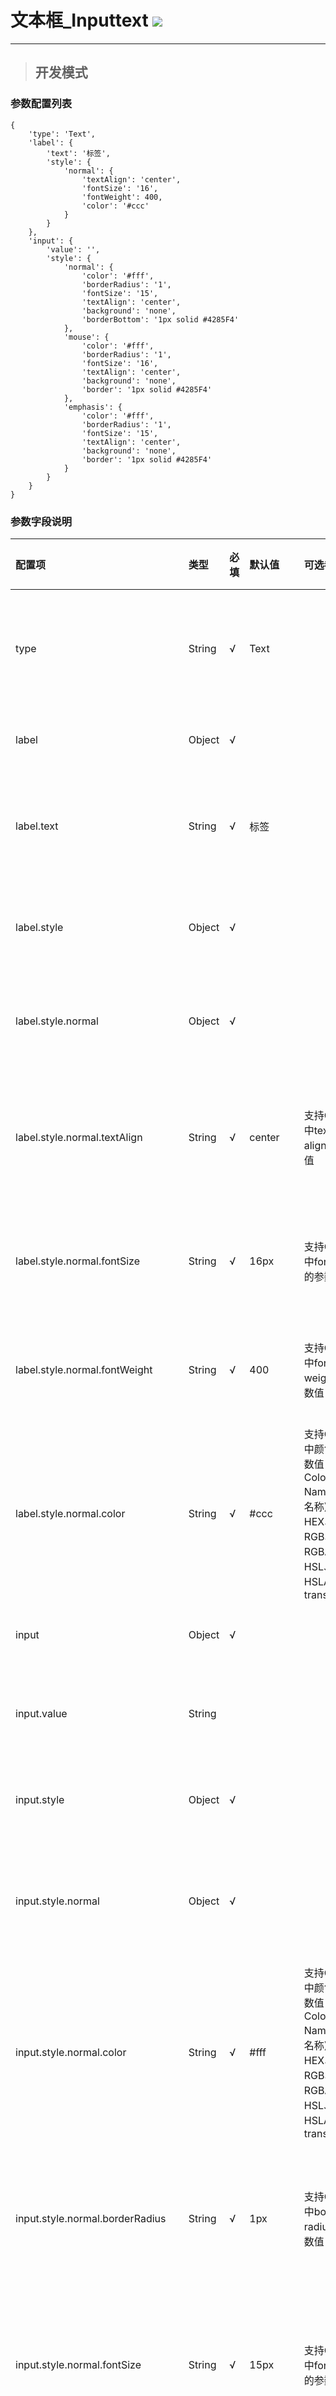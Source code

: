 # 文本框\_Inputtext ![](/assets/inputtext.png)

---

> ## 开发模式

### 参数配置列表

```
{
    'type': 'Text',
    'label': {
        'text': '标签',
        'style': {
            'normal': {
                'textAlign': 'center',
                'fontSize': '16',
                'fontWeight': 400,
                'color': '#ccc'
            }
        }
    },
    'input': {
        'value': '',
        'style': {
            'normal': {
                'color': '#fff',
                'borderRadius': '1',
                'fontSize': '15',
                'textAlign': 'center',
                'background': 'none',
                'borderBottom': '1px solid #4285F4'
            },
            'mouse': {
                'color': '#fff',
                'borderRadius': '1',
                'fontSize': '16',
                'textAlign': 'center',
                'background': 'none',
                'border': '1px solid #4285F4'
            },
            'emphasis': {
                'color': '#fff',
                'borderRadius': '1',
                'fontSize': '15',
                'textAlign': 'center',
                'background': 'none',
                'border': '1px solid #4285F4'
            }
        }
    }
}
```

### 参数字段说明

| 配置项 | 类型 | 必填 | 默认值 | 可选参数 | 功能/描述 |
| :--- | :--- | :--- | :--- | :--- | :--- |
| type | String | √ | Text |  | 控件类型——Text文本框，不可修改 |
| label | Object | √ |  |  | 文本框的提示标签 |
| label.text | String | √ | 标签 |  | 文本框的提示标签的文本内容 |
| label.style | Object | √ |  |  | 文本框的提示标签的样式 |
| label.style.normal | Object | √ |  |  | 文本框的提示标签的样式 |
| label.style.normal.textAlign | String | √ | center | 支持CSS3中text-align的参数值 | 文本框的提示标签的文本水平对齐方式 |
| label.style.normal.fontSize | String | √ | 16px | 支持CSS3中font-size的参数值 | 文本框的提示标签的文本大小 |
| label.style.normal.fontWeight | String | √ | 400 | 支持CSS3中font-weight的参数值 | 文本框的提示标签的文本粗细 |
| label.style.normal.color | String | √ | \#ccc | 支持CSS3中颜色的参数值，包括Color Name\(颜色名称\)、HEX、RGB、RGBA、HSL、HSLA、transparent | 文本框的提示标签的文本颜色 |
| input | Object | √ |  |  | 文本框的输入框 |
| input.value | String |  |  |  | 文本框的输入框文本内容 |
| input.style | Object | √ |  |  | 文本框的输入框的样式 |
| input.style.normal | Object | √ |  |  | 文本框的输入框的**未选中**状态样式 |
| input.style.normal.color | String | √ | \#fff | 支持CSS3中颜色的参数值，包括Color Name\(颜色名称\)、HEX、RGB、RGBA、HSL、HSLA、transparent | 文本框的输入框的**未选中**状态文本颜色 |
| input.style.normal.borderRadius | String | √ | 1px | 支持CSS3中border-radius的参数值 | 文本框的输入框的**未选中**状态文本框圆角角度 |
| input.style.normal.fontSize | String | √ | 15px | 支持CSS3中font-size的参数值 | 文本框的输入框的**未选中**状态文本大小 |
| input.style.normal.textAlign | String | √ | center | 支持CSS3中text-align的参数值 | 文本框的输入框的**未选中**状态文本水平对齐方式 |
| input.style.normal.background | String | √ | none | 支持CSS3中background所有参数值 | 文本框的输入框的**未选中**状态文本框背景 |
| input.style.normal.borderBottom | String | √ | 1px solid \#4285F4 | 支持CSS3中border-bottom的参数值 | 文本框的输入框的**未选中**状态文本框边框底边样式 |
| input.style.mouse | Object | √ |  |  | 文本框的输入框的**鼠标悬浮**状态样式 |
| input.style.mouse.color | String | √ | \#fff | 支持CSS3中颜色的参数值，包括Color Name\(颜色名称\)、HEX、RGB、RGBA、HSL、HSLA、transparent | 文本框的输入框的**鼠标悬浮**状态文本颜色 |
| input.style.mouse.borderRadius | String | √ | 1px | 支持CSS3中border-radius的参数值 | 文本框的输入框的**鼠标悬浮**状态文本框圆角角度 |
| input.style.mouse.fontSize | String | √ | 16px | 支持CSS3中font-size的参数值 | 文本框的输入框的**鼠标悬浮**状态文本大小 |
| input.style.mouse.textAlign | String | √ | center | 支持CSS3中text-align的参数值 | 文本框的输入框的**鼠标悬浮**状态文本水平对齐方式 |
| input.style.mouse.background | String | √ | none | 支持CSS3中background所有参数值 | 文本框的输入框的**鼠标悬浮**状态文本框背景 |
| input.style.mouse.border | String | √ | 1px solid \#4285F4 | 支持CSS3中border的参数值 | 文本框的输入框的**鼠标悬浮**状态文本框边框样式 |
| input.style.emphasis | Object | √ |  |  | 文本框的输入框的**选中**状态样式 |
| input.style.emphasis.color | String | √ | \#fff | 支持CSS3中颜色的参数值，包括Color Name\(颜色名称\)、HEX、RGB、RGBA、HSL、HSLA、transparent | 文本框的输入框的**选中**状态文本颜色 |
| input.style.emphasis.borderRadius | String | √ | 1px | 支持CSS3中border-radius的参数值 | 文本框的输入框的**选中**状态文本框圆角角度 |
| input.style.emphasis.fontSize | String | √ | 15px | 支持CSS3中font-size的参数值 | 文本框的输入框的**选中**状态文本大小 |
| input.style.emphasis.textAlign | String | √ | center | 支持CSS3中text-align的参数值 | 文本框的输入框的**选中**状态文本水平对齐方式 |
| input.style.emphasis.background | String | √ | none | 支持CSS3中background所有参数值 | 文本框的输入框的**选中**状态文本框背景 |
| input.style.emphasis.border | String | √ | 1px solid \#4285F4 | 支持CSS3中border的参数值 | 文本框的输入框的**选中**状态文本框边框样式 |



